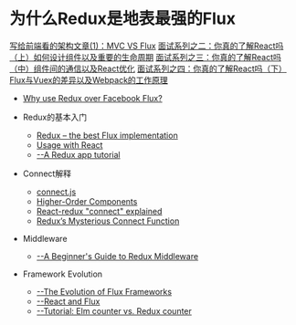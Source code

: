 # 为什么Redux是地表最强的Flux

[写给前端看的架构文章(1)：MVC VS Flux](https://zhuanlan.zhihu.com/p/21324696)
[面试系列之二：你真的了解React吗（上）如何设计组件以及重要的生命周期](https://zhuanlan.zhihu.com/p/27828773)
[面试系列之三：你真的了解React吗（中）组件间的通信以及React优化](https://zhuanlan.zhihu.com/p/27828866)
[面试系列之四：你真的了解React吗（下）Flux与Vuex的差异以及Webpack的工作原理](https://zhuanlan.zhihu.com/p/27829029)


- [Why use Redux over Facebook Flux?](https://stackoverflow.com/questions/32461229/why-use-redux-over-facebook-flux)

- Redux的基本入门
    - [Redux – the best Flux implementation](http://frontendinsights.com/redux-the-best-flux-implementation/)
    - [Usage with React](http://redux.js.org/docs/basics/UsageWithReact.html)
    - [--A Redux app tutorial](http://blog.krawaller.se/posts/a-redux-app-tutorial/)

- Connect解释
    - [connect.js](https://gist.github.com/gaearon/1d19088790e70ac32ea636c025ba424e)
    - [Higher-Order Components](https://facebook.github.io/react/docs/higher-order-components.html)
    - [React-redux "connect" explained](http://www.sohamkamani.com/blog/2017/03/31/react-redux-connect-explained/)
    - [Redux’s Mysterious Connect Function](https://medium.com/mofed/reduxs-mysterious-connect-function-526efe1122e4)

- Middleware
    - [--A Beginner's Guide to Redux Middleware](https://www.codementor.io/vkarpov/beginner-s-guide-to-redux-middleware-du107uyud)

- Framework Evolution
    - [--The Evolution of Flux Frameworks](https://medium.com/@dan_abramov/the-evolution-of-flux-frameworks-6c16ad26bb31)
    - [--React and Flux](https://survivejs.com/react/implementing-kanban/react-and-flux/)
    - [--Tutorial: Elm counter vs. Redux counter](https://medium.com/@Hannes_E/map-elm-redux-next-level-web-development-f3452f09a238)
